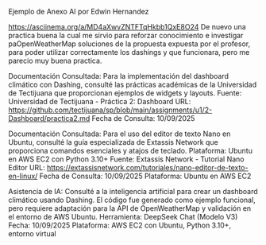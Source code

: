 Ejemplo de Anexo AI por Edwin Hernandez

https://asciinema.org/a/MD4aXwvZNTFTqHkbb1QxE8O24
De nuevo una practica buena la cual me sirvio para reforzar conocimiento e investigar paOpenWeatherMap soluciones de la propuesta expuesta por el profesor, para poder utilizar correctamente los dashings y que funcionara, pero me parecio muy buena practica.

Documentación Consultada: Para la implementación del dashboard climático con Dashing, consulté las prácticas académicas de la Universidad de Tectijuana que proporcionan ejemplos de widgets y layouts.
Fuente: Universidad de Tectijuana - Práctica 2: Dashboard
URL: https://github.com/tectijuana/sp/blob/main/assignments/u1/2-Dashboard/practica2.md
Fecha de Consulta: 10/09/2025

Documentación Consultada: Para el uso del editor de texto Nano en Ubuntu, consulté la guía especializada de Extassis Network que proporciona comandos esenciales y atajos de teclado.
Plataforma: Ubuntu en AWS EC2 con Python 3.10+
Fuente: Extassis Network - Tutorial Nano Editor
URL: https://extassisnetwork.com/tutoriales/nano-editor-de-texto-en-linux/
Fecha de Consulta: 10/09/2025
Plataforma: Ubuntu en AWS EC2

Asistencia de IA: Consulté a la inteligencia artificial para crear un dashboard climático usando Dashing. El código fue generado como ejemplo funcional, pero requiere adaptación para la API de OpenWeatherMap y validación en el entorno de AWS Ubuntu.
Herramienta: DeepSeek Chat (Modelo V3)
Fecha: 10/09/2025
Plataforma: AWS EC2 con Ubuntu, Python 3.10+, entorno virtual
